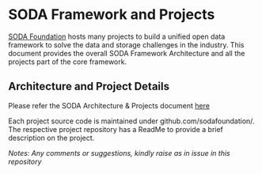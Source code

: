 # SODA Framework and Projects

[SODA Foundation](https://sodafoundation.io/) hosts many projects to build a unified open data framework to solve the data and storage challenges in the industry.
This document provides the overall SODA Framework Architecture and all the projects part of the core framework.

## Architecture and Project Details
Please refer the SODA Architecture & Projects document [here](https://github.com/sodafoundation/design-specs/blob/master/SODAArchitectureAndProjects.pdf) 

Each project source code is maintained under github.com/sodafoundation/<project-name>. The respective project repository has a ReadMe to provide a brief description on the project.
  
*Notes: Any comments or suggestions, kindly raise as in issue in this repository*


